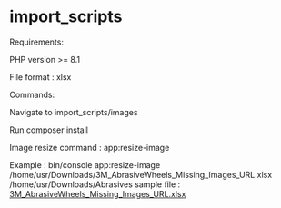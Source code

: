 # import_scripts

Requirements:

PHP version >= 8.1 

File format : xlsx


Commands:

Navigate to import_scripts/images

Run composer install 

Image resize command : app:resize-image <file-path> <output-dir>

Example : bin/console app:resize-image /home/usr/Downloads/3M_AbrasiveWheels_Missing_Images_URL.xlsx  /home/usr/Downloads/Abrasives
sample file : [3M_AbrasiveWheels_Missing_Images_URL.xlsx](https://github.com/pranayhbwsl/import_scripts/files/11108066/3M_AbrasiveWheels_Missing_Images_URL.xlsx)

